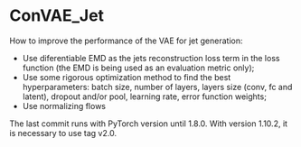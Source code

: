 # ConVAE_Jet

How to improve the performance of the VAE for jet generation:

- Use diferentiable EMD as the jets reconstruction loss term in the loss function (the EMD is being used as an evaluation metric only);
- Use some rigorous optimization method to find the best hyperparameters: batch size, number of layers, layers size (conv, fc and latent), dropout and/or pool, learning rate, error function weights;
- Use normalizing flows

The last commit runs with PyTorch version until 1.8.0. With version 1.10.2, it is necessary to use tag v2.0.
